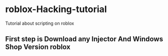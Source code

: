 # roblox-Hacking-tutorial
Tutorial about scripting on roblox

## First step is Download any Injector And Windows Shop Version roblox
